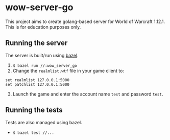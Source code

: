# wow-server-go

This project aims to create golang-based server for World of Warcraft 1.12.1. This is for education purposes only.

## Running the server

The server is built/run using [bazel](https://bazel.build).

1. `$ bazel run //:wow_server_go`
2. Change the `realmlist.wtf` file in your game client to:

```
set realmlist 127.0.0.1:5000
set patchlist 127.0.0.1:5000
```

3. Launch the game and enter the account name `test` and password `test`.

## Running the tests

Tests are also managed using bazel.

- `$ bazel test //...`
